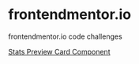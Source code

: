 # frontendmentor.io
frontendmentor.io code challenges

[Stats Preview Card Component](http://melted-suit.surge.sh/)
